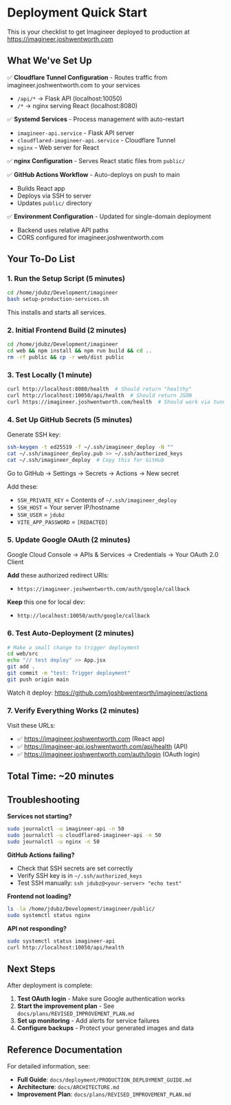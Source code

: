 # Deployment Quick Start

This is your checklist to get Imagineer deployed to production at https://imagineer.joshwentworth.com

## What We've Set Up

✅ **Cloudflare Tunnel Configuration** - Routes traffic from imagineer.joshwentworth.com to your services
- `/api/*` → Flask API (localhost:10050)
- `/*` → nginx serving React (localhost:8080)

✅ **Systemd Services** - Process management with auto-restart
- `imagineer-api.service` - Flask API server
- `cloudflared-imagineer-api.service` - Cloudflare Tunnel
- `nginx` - Web server for React

✅ **nginx Configuration** - Serves React static files from `public/`

✅ **GitHub Actions Workflow** - Auto-deploys on push to main
- Builds React app
- Deploys via SSH to server
- Updates `public/` directory

✅ **Environment Configuration** - Updated for single-domain deployment
- Backend uses relative API paths
- CORS configured for imagineer.joshwentworth.com

## Your To-Do List

### 1. Run the Setup Script (5 minutes)

```bash
cd /home/jdubz/Development/imagineer
bash setup-production-services.sh
```

This installs and starts all services.

### 2. Initial Frontend Build (2 minutes)

```bash
cd /home/jdubz/Development/imagineer
cd web && npm install && npm run build && cd ..
rm -rf public && cp -r web/dist public
```

### 3. Test Locally (1 minute)

```bash
curl http://localhost:8080/health  # Should return "healthy"
curl http://localhost:10050/api/health  # Should return JSON
curl https://imagineer.joshwentworth.com/health  # Should work via tunnel
```

### 4. Set Up GitHub Secrets (5 minutes)

Generate SSH key:
```bash
ssh-keygen -t ed25519 -f ~/.ssh/imagineer_deploy -N ""
cat ~/.ssh/imagineer_deploy.pub >> ~/.ssh/authorized_keys
cat ~/.ssh/imagineer_deploy  # Copy this for GitHub
```

Go to GitHub → Settings → Secrets → Actions → New secret

Add these:
- `SSH_PRIVATE_KEY` = Contents of `~/.ssh/imagineer_deploy`
- `SSH_HOST` = Your server IP/hostname
- `SSH_USER` = `jdubz`
- `VITE_APP_PASSWORD` = `[REDACTED]`

### 5. Update Google OAuth (2 minutes)

Google Cloud Console → APIs & Services → Credentials → Your OAuth 2.0 Client

**Add** these authorized redirect URIs:
- `https://imagineer.joshwentworth.com/auth/google/callback`

**Keep** this one for local dev:
- `http://localhost:10050/auth/google/callback`

### 6. Test Auto-Deployment (2 minutes)

```bash
# Make a small change to trigger deployment
cd web/src
echo "// test deploy" >> App.jsx
git add .
git commit -m "test: Trigger deployment"
git push origin main
```

Watch it deploy: https://github.com/joshbwentworth/imagineer/actions

### 7. Verify Everything Works (2 minutes)

Visit these URLs:
- ✅ https://imagineer.joshwentworth.com (React app)
- ✅ https://imagineer-api.joshwentworth.com/api/health (API)
- ✅ https://imagineer.joshwentworth.com/auth/login (OAuth login)

## Total Time: ~20 minutes

## Troubleshooting

**Services not starting?**
```bash
sudo journalctl -u imagineer-api -n 50
sudo journalctl -u cloudflared-imagineer-api -n 50
sudo journalctl -u nginx -n 50
```

**GitHub Actions failing?**
- Check that SSH secrets are set correctly
- Verify SSH key is in `~/.ssh/authorized_keys`
- Test SSH manually: `ssh jdubz@<your-server> "echo test"`

**Frontend not loading?**
```bash
ls -la /home/jdubz/Development/imagineer/public/
sudo systemctl status nginx
```

**API not responding?**
```bash
sudo systemctl status imagineer-api
curl http://localhost:10050/api/health
```

## Next Steps

After deployment is complete:

1. **Test OAuth login** - Make sure Google authentication works
2. **Start the improvement plan** - See `docs/plans/REVISED_IMPROVEMENT_PLAN.md`
3. **Set up monitoring** - Add alerts for service failures
4. **Configure backups** - Protect your generated images and data

## Reference Documentation

For detailed information, see:
- **Full Guide**: `docs/deployment/PRODUCTION_DEPLOYMENT_GUIDE.md`
- **Architecture**: `docs/ARCHITECTURE.md`
- **Improvement Plan**: `docs/plans/REVISED_IMPROVEMENT_PLAN.md`

